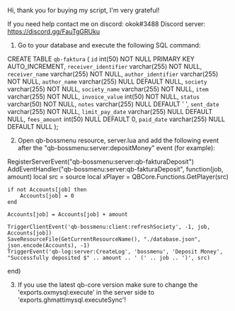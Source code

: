 Hi, thank you for buying my script, I'm very grateful!

If you need help contact me on discord: okok#3488
Discord server: https://discord.gg/FauTgGRUku

1. Go to your database and execute the following SQL command:

CREATE TABLE `qb-faktura` (
  `id` int(50) NOT NULL PRIMARY KEY AUTO_INCREMENT,
  `receiver_identifier` varchar(255) NOT NULL,
  `receiver_name` varchar(255) NOT NULL,
  `author_identifier` varchar(255) NOT NULL,
  `author_name` varchar(255) NULL DEFAULT NULL,
  `society` varchar(255) NOT NULL,
  `society_name` varchar(255) NOT NULL,
  `item` varchar(255) NOT NULL,
  `invoice_value` int(50) NOT NULL,
  `status` varchar(50) NOT NULL,
  `notes` varchar(255) NULL DEFAULT ' ',
  `sent_date` varchar(255) NOT NULL,
  `limit_pay_date` varchar(255) NULL DEFAULT NULL,
  `fees_amount` int(50) NULL DEFAULT 0,
  `paid_date` varchar(255) NULL DEFAULT NULL
);

2. Open qb-bossmenu resource, server.lua and add the following event after the "qb-bossmenu:server:depositMoney" event (for example):

RegisterServerEvent("qb-bossmenu:server:qb-fakturaDeposit")
AddEventHandler("qb-bossmenu:server:qb-fakturaDeposit", function(job, amount)
    local src = source
    local xPlayer = QBCore.Functions.GetPlayer(src)

    if not Accounts[job] then
        Accounts[job] = 0
    end

    Accounts[job] = Accounts[job] + amount

    TriggerClientEvent('qb-bossmenu:client:refreshSociety', -1, job, Accounts[job])
    SaveResourceFile(GetCurrentResourceName(), "./database.json", json.encode(Accounts), -1)
    TriggerEvent('qb-log:server:CreateLog', 'bossmenu', 'Deposit Money', "Successfully deposited $" .. amount .. ' (' .. job .. ')', src)
end)

3. If you use the latest qb-core version make sure to change the 'exports.oxmysql:execute' in the server side to 'exports.ghmattimysql.executeSync'!